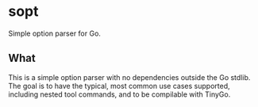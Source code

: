 # sopt
Simple option parser for Go.

## What
This is a simple option parser with no dependencies outside the Go stdlib. The goal is to have the typical, most common use cases supported, including nested tool commands, and to be compilable with TinyGo.
